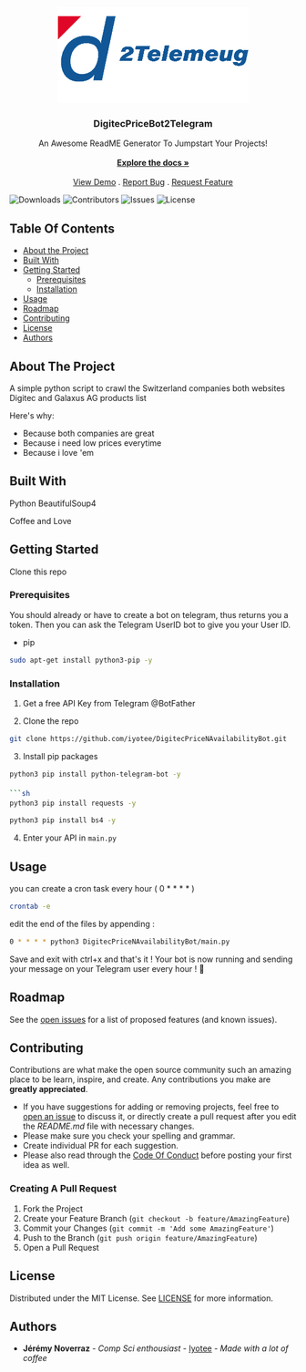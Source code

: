 <p align="center">
  <a href="https://github.com/Iyotee/DigitecPriceNAvailabilityBot">
    <img src="images/logo.png" alt="Logo" width="335" height="168">
  </a>

  <h3 align="center">DigitecPriceBot2Telegram</h3>

  <p align="center">
    An Awesome ReadME Generator To Jumpstart Your Projects!
    <br/>
    <br/>
    <a href="https://github.com/Iyotee/DigitecPriceNAvailabilityBot"><strong>Explore the docs »</strong></a>
    <br/>
    <br/>
    <a href="https://github.com/Iyotee/DigitecPriceNAvailabilityBot">View Demo</a>
    .
    <a href="https://github.com/Iyotee/DigitecPriceNAvailabilityBot/issues">Report Bug</a>
    .
    <a href="https://github.com/Iyotee/DigitecPriceNAvailabilityBot/issues">Request Feature</a>
  </p>
</p>

![Downloads](https://img.shields.io/github/downloads/Iyotee/DigitecPriceNAvailabilityBot/total) ![Contributors](https://img.shields.io/github/contributors/Iyotee/DigitecPriceNAvailabilityBot?color=dark-green) ![Issues](https://img.shields.io/github/issues/Iyotee/DigitecPriceNAvailabilityBot) ![License](https://img.shields.io/github/license/Iyotee/DigitecPriceNAvailabilityBot) 

## Table Of Contents

* [About the Project](#about-the-project)
* [Built With](#built-with)
* [Getting Started](#getting-started)
  * [Prerequisites](#prerequisites)
  * [Installation](#installation)
* [Usage](#usage)
* [Roadmap](#roadmap)
* [Contributing](#contributing)
* [License](#license)
* [Authors](#authors)


## About The Project


A simple python script to crawl the Switzerland companies both websites Digitec and Galaxus AG products list

Here's why:

* Because both companies are great
* Because i need low prices everytime
* Because i love 'em


## Built With

Python
BeautifulSoup4

Coffee and Love

## Getting Started

Clone this repo

### Prerequisites

You should already or have to create a bot on telegram, thus returns you a token. Then you can ask the Telegram UserID bot to give you your User ID.

* pip

```sh
sudo apt-get install python3-pip -y
```

### Installation

1. Get a free API Key from Telegram @BotFather

2. Clone the repo

```sh
git clone https://github.com/iyotee/DigitecPriceNAvailabilityBot.git
```

3. Install pip packages

```sh
python3 pip install python-telegram-bot -y

```sh
python3 pip install requests -y
``````

```sh
python3 pip install bs4 -y
```

4. Enter your API in `main.py`


## Usage

you can create a cron task every hour ( 0 * * * * ) 

```sh
crontab -e
```
edit the end of the files by appending :
```sh
0 * * * * python3 DigitecPriceNAvailabilityBot/main.py
```

Save and exit with ctrl+x and that's it ! Your bot is now running and sending your message on your Telegram user every hour ! 🎊


## Roadmap

See the [open issues](https://github.com/Iyotee/DigitecPriceNAvailabilityBot/issues) for a list of proposed features (and known issues).

## Contributing

Contributions are what make the open source community such an amazing place to be learn, inspire, and create. Any contributions you make are **greatly appreciated**.
* If you have suggestions for adding or removing projects, feel free to [open an issue](https://github.com/Iyotee/DigitecPriceNAvailabilityBot/issues/new) to discuss it, or directly create a pull request after you edit the *README.md* file with necessary changes.
* Please make sure you check your spelling and grammar.
* Create individual PR for each suggestion.
* Please also read through the [Code Of Conduct](https://github.com/Iyotee/DigitecPriceNAvailabilityBot/blob/main/CODE_OF_CONDUCT.md) before posting your first idea as well.

### Creating A Pull Request

1. Fork the Project
2. Create your Feature Branch (`git checkout -b feature/AmazingFeature`)
3. Commit your Changes (`git commit -m 'Add some AmazingFeature'`)
4. Push to the Branch (`git push origin feature/AmazingFeature`)
5. Open a Pull Request

## License

Distributed under the MIT License. See [LICENSE](https://github.com/Iyotee/DigitecPriceNAvailabilityBot/blob/main/LICENSE.md) for more information.

## Authors

* **Jérémy Noverraz** - *Comp Sci enthousiast* - [Iyotee](https://github.com/iyotee/) - *Made with a lot of coffee*
